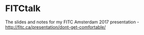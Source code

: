 # FITCtalk
The slides and notes for my FITC Amsterdam 2017 presentation - http://fitc.ca/presentation/dont-get-comfortable/ 
